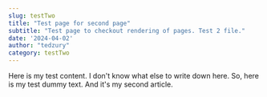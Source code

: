 ```yaml
---
slug: testTwo
title: "Test page for second page"
subtitle: "Test page to checkout rendering of pages. Test 2 file."
date: '2024-04-02'
author: "tedzury"
category: testTwo
---
```


<div class="ololo">
  <p>Here is my test content. I don't know what else to write down here. So, here is my test dummy text. And it's my second article.</p>
</div>
